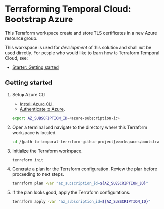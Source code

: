 # Terraforming Temporal Cloud: Bootstrap Azure

This Terraform workspace create and store TLS certificates in a new Azure resource group.

This workspace is used for *development* of this solution and shall not be used directly.
For people who would like to learn how to Terraform Temporal Cloud, see:

- [Starter: Getting started](../starter/README.md)

## Getting started

1. Setup Azure CLI
   - [Install Azure CLI](https://learn.microsoft.com/en-us/cli/azure/install-azure-cli-macos?view=azure-cli-latest).
   - [Authenticate to Azure](https://learn.microsoft.com/en-us/azure/developer/terraform/authenticate-to-azure-with-microsoft-account).

    ```bash
    export AZ_SUBSCRIPTION_ID=<azure-subscription-id>
    ```

1. Open a terminal and navigate to the directory where this Terraform workspace is located.

    ```bash
    cd /{path-to-temporal-terraform-github-project}/workspaces/bootstrap/azure_tls
    ```

1. Initialize the Terraform workspace.

    ```bash
    terraform init
    ```

1. Generate a plan for the Terraform configuration. Review the plan before proceeding to next steps.

    ```bash
    terraform plan -var "az_subscription_id=${AZ_SUBSCRIPTION_ID}"
    ```

1. If the plan looks good, apply the Terraform configurations.

    ```bash
    terraform apply -var "az_subscription_id=${AZ_SUBSCRIPTION_ID}"
    ```
